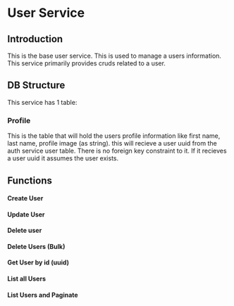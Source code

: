 # User Service

## Introduction

This is the base user service. This is used to manage a users information. This service primarily provides cruds related to a user. 

## DB Structure

This service has 1 table:

### Profile
This is the table that will hold the users profile information like first name, last name, profile image (as string). this will recieve a user uuid from the auth service user table. There is no foreign key constraint to it. If it recieves a user uuid it assumes the user exists. 

## Functions
#### Create User

#### Update User

#### Delete user

#### Delete Users (Bulk)

#### Get User by id (uuid)

#### List all Users

#### List Users and Paginate